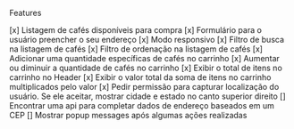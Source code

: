Features

[x] Listagem de cafés disponíveis para compra
[x] Formulário para o usuário preencher o seu endereço
[x] Modo responsivo
[x] Filtro de busca na listagem de cafés
[x] Filtro de ordenação na listagem de cafés
[x] Adicionar uma quantidade específicas de cafés no carrinho
[x] Aumentar ou diminuir a quantidade de cafés no carrinho
[x] Exibir o total de itens no carrinho no Header
[x] Exibir o valor total da soma de itens no carrinho multiplicados pelo valor
[x] Pedir permissão para capturar localização do usuário. Se ele aceitar, mostrar cidade e estado no canto superior direito
[] Encontrar uma api para completar dados de endereço baseados em um CEP
[] Mostrar popup messages após algumas ações realizadas